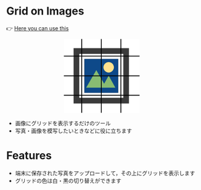 # Grid on Images

👉 [Here you can use this](https://kenmikanmi.github.io/grid-on-images/)

<center>
    <img src="./assets/grid-on-images.png" width="200px">
</center>

- 画像にグリッドを表示するだけのツール
- 写真・画像を模写したいときなどに役に立ちます

# Features

- 端末に保存された写真をアップロードして，その上にグリッドを表示します
- グリッドの色は白・黒の切り替えができます